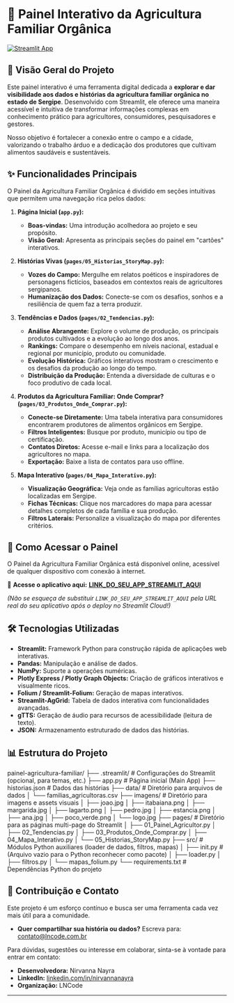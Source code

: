 # 🌱 Painel Interativo da Agricultura Familiar Orgânica

[![Streamlit App](https://static.streamlit.io/badges/streamlit_badge_black_white.svg)](LINK_DO_SEU_APP_STREAMLIT_AQUI)

## 🌟 Visão Geral do Projeto

Este painel interativo é uma ferramenta digital dedicada a **explorar e dar visibilidade aos dados e histórias da agricultura familiar orgânica no estado de Sergipe**. Desenvolvido com Streamlit, ele oferece uma maneira acessível e intuitiva de transformar informações complexas em conhecimento prático para agricultores, consumidores, pesquisadores e gestores.

Nosso objetivo é fortalecer a conexão entre o campo e a cidade, valorizando o trabalho árduo e a dedicação dos produtores que cultivam alimentos saudáveis e sustentáveis.

## ✨ Funcionalidades Principais

O Painel da Agricultura Familiar Orgânica é dividido em seções intuitivas que permitem uma navegação rica pelos dados:

1.  **Página Inicial (`app.py`):**
    * **Boas-vindas:** Uma introdução acolhedora ao projeto e seu propósito.
    * **Visão Geral:** Apresenta as principais seções do painel em "cartões" interativos.

2.  **Histórias Vivas (`pages/05_Historias_StoryMap.py`):**
    * **Vozes do Campo:** Mergulhe em relatos poéticos e inspiradores de personagens fictícios, baseados em contextos reais de agricultores sergipanos.
    * **Humanização dos Dados:** Conecte-se com os desafios, sonhos e a resiliência de quem faz a terra produzir.

3.  **Tendências e Dados (`pages/02_Tendencias.py`):**
    * **Análise Abrangente:** Explore o volume de produção, os principais produtos cultivados e a evolução ao longo dos anos.
    * **Rankings:** Compare o desempenho em níveis nacional, estadual e regional por município, produto ou comunidade.
    * **Evolução Histórica:** Gráficos interativos mostram o crescimento e os desafios da produção ao longo do tempo.
    * **Distribuição da Produção:** Entenda a diversidade de culturas e o foco produtivo de cada local.

4.  **Produtos da Agricultura Familiar: Onde Comprar? (`pages/03_Produtos_Onde_Comprar.py`):**
    * **Conecte-se Diretamente:** Uma tabela interativa para consumidores encontrarem produtores de alimentos orgânicos em Sergipe.
    * **Filtros Inteligentes:** Busque por produto, município ou tipo de certificação.
    * **Contatos Diretos:** Acesse e-mail e links para a localização dos agricultores no mapa.
    * **Exportação:** Baixe a lista de contatos para uso offline.

5.  **Mapa Interativo (`pages/04_Mapa_Interativo.py`):**
    * **Visualização Geográfica:** Veja onde as famílias agricultoras estão localizadas em Sergipe.
    * **Fichas Técnicas:** Clique nos marcadores do mapa para acessar detalhes completos de cada família e sua produção.
    * **Filtros Laterais:** Personalize a visualização do mapa por diferentes critérios.

## 🚀 Como Acessar o Painel

O Painel da Agricultura Familiar Orgânica está disponível online, acessível de qualquer dispositivo com conexão à internet.

🔗 **Acesse o aplicativo aqui:** [**LINK_DO_SEU_APP_STREAMLIT_AQUI**](LINK_DO_SEU_APP_STREAMLIT_AQUI)

*(Não se esqueça de substituir `LINK_DO_SEU_APP_STREAMLIT_AQUI` pela URL real do seu aplicativo após o deploy no Streamlit Cloud!)*

## 🛠️ Tecnologias Utilizadas

* **Streamlit:** Framework Python para construção rápida de aplicações web interativas.
* **Pandas:** Manipulação e análise de dados.
* **NumPy:** Suporte a operações numéricas.
* **Plotly Express / Plotly Graph Objects:** Criação de gráficos interativos e visualmente ricos.
* **Folium / Streamlit-Folium:** Geração de mapas interativos.
* **Streamlit-AgGrid:** Tabela de dados interativa com funcionalidades avançadas.
* **gTTS:** Geração de áudio para recursos de acessibilidade (leitura de texto).
* **JSON:** Armazenamento estruturado de dados das histórias.

## 📊 Estrutura do Projeto

painel-agricultura-familiar/
├── .streamlit/             # Configurações do Streamlit (opcional, para temas, etc.)
├── app.py                  # Página inicial (Main App)
├── historias.json         # Dados das histórias
├── data/                   # Diretório para arquivos de dados
│   └── familias_agricultoras.csv
├── imagens/                # Diretório para imagens e assets visuais
│   ├── joao.jpg
│   ├── itabaiana.png
│   ├── margarida.jpg
│   ├── lagarto.png
│   ├── pedro.jpg
│   ├── estancia.png
│   ├── ana.jpg
│   ├── poco_verde.png
│   └── logo.jpg
├── pages/                  # Diretório para as páginas multi-page do Streamlit
│   ├── 01_Painel_Agricultor.py
│   ├── 02_Tendencias.py
│   ├── 03_Produtos_Onde_Comprar.py
│   ├── 04_Mapa_Interativo.py
│   └── 05_Historias_StoryMap.py
├── src/                    # Módulos Python auxiliares (loader de dados, filtros, mapas)
│   ├── init.py         # (Arquivo vazio para o Python reconhecer como pacote)
│   ├── loader.py
│   ├── filtros.py
│   └── mapas_folium.py
└── requirements.txt        # Dependências Python do projeto

## 🤝 Contribuição e Contato

Este projeto é um esforço contínuo e busca ser uma ferramenta cada vez mais útil para a comunidade.

* **Quer compartilhar sua história ou dados?**
    Escreva para: [contato@lncode.com.br](mailto:contato@lncode.com.br)

Para dúvidas, sugestões ou interesse em colaborar, sinta-se à vontade para entrar em contato:

* **Desenvolvedora:** Nirvanna Nayra
* **LinkedIn:** [linkedin.com/in/nirvannanayra](https://www.linkedin.com/in/nirvannanayra)
* **Organização:** LNCode

---
